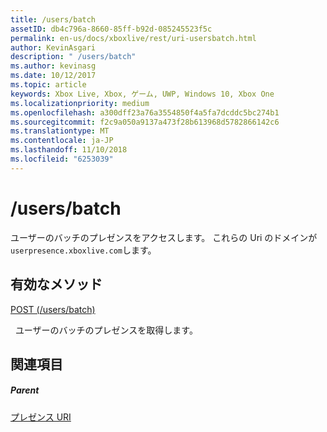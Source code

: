 ```yaml
---
title: /users/batch
assetID: db4c796a-8660-85ff-b92d-085245523f5c
permalink: en-us/docs/xboxlive/rest/uri-usersbatch.html
author: KevinAsgari
description: " /users/batch"
ms.author: kevinasg
ms.date: 10/12/2017
ms.topic: article
keywords: Xbox Live, Xbox, ゲーム, UWP, Windows 10, Xbox One
ms.localizationpriority: medium
ms.openlocfilehash: a300dff23a76a3554850f4a5fa7dcddc5bc274b1
ms.sourcegitcommit: f2c9a050a9137a473f28b613968d5782866142c6
ms.translationtype: MT
ms.contentlocale: ja-JP
ms.lasthandoff: 11/10/2018
ms.locfileid: "6253039"
---
```

# <a name="usersbatch"></a>/users/batch
ユーザーのバッチのプレゼンスをアクセスします。 これらの Uri のドメインが`userpresence.xboxlive.com`します。
  
<a id="ID4EV"></a>

 
## <a name="valid-methods"></a>有効なメソッド

[POST (/users/batch)](uri-usersbatchpost.md)

&nbsp;&nbsp;ユーザーのバッチのプレゼンスを取得します。
 
<a id="ID4E6"></a>

 
## <a name="see-also"></a>関連項目
 
<a id="ID4EBB"></a>

 
##### <a name="parent"></a>Parent 

[プレゼンス URI](atoc-reference-presence.md)

   